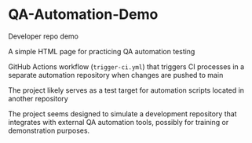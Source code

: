 # QA-Automation-Demo

Developer repo demo

A simple HTML page for practicing QA automation testing

GitHub Actions workflow (`trigger-ci.yml`) that triggers CI processes in a separate automation repository when changes are pushed to main

The project likely serves as a test target for automation scripts located in another repository

The project seems designed to simulate a development repository that integrates with external QA automation tools, possibly for training or demonstration purposes.

